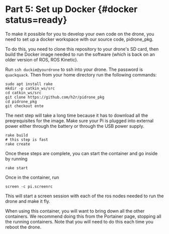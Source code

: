 # Part 5: Set up Docker {#docker status=ready}

To make it possible for you to develop your own code on the drone, you
need to set up a docker workspace with our source code, pidrone_pkg.

To do this, you need to clone this repository to your drone's SD card,
then build the Docker image needed to run the software (which is back
on an older version of ROS, ROS Kinetic).

Run `ssh duckie@yourdrone` to ssh into your drone.  The password is
`quackquack`.  Then from your home directory run the following commands:


```
sudo apt install rake
mkdir -p catkin_ws/src
cd catkin_ws/src
git clone https://github.com/h2r/pidrone_pkg
cd pidrone_pkg
git checkout ente
```

The next step will take a long time because it has to download all the
preqrequisites for the image.  Make sure your Pi is plugged into
external power either through the battery or through the USB power
supply.

```
rake build
# this step is fast
rake create
```

Once these steps are complete, you can start the container and go inside by running 
```
rake start
```

Once in the container, run
```
screen -c pi.screenrc
```

This will start a screen session with each of the ros nodes needed to
run the drone and make it fly. 

When using this container, you will want to bring down all the other
containers.  We recommend doing this from the Portainer page, stopping
all the running containers.  Note that you will need to do this each
time you reboot the drone.